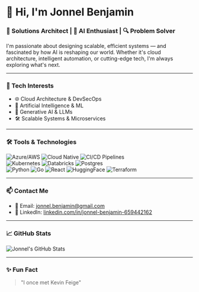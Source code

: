 
# 👋 Hi, I'm Jonnel Benjamin

### 💼 Solutions Architect | 🤖 AI Enthusiast | 🔍 Problem Solver

I'm passionate about designing scalable, efficient systems — and fascinated by how AI is reshaping our world. Whether it's cloud architecture, intelligent automation, or cutting-edge tech, I'm always exploring what's next.

---

### 🚀 Tech Interests
- 🌐 Cloud Architecture & DevSecOps
- 🤖 Artificial Intelligence & ML
- 🧠 Generative AI & LLMs
- 🛠️ Scalable Systems & Microservices

---

### 🛠️ Tools & Technologies
![Azure/AWS](https://img.shields.io/badge/Azure/AWS-0078D4?style=flat&logo=amazonaws&logoColor=white)
![Cloud Native](https://img.shields.io/badge/Cloud_Native-3776AB?style=flat&logo=cloudsmith&logoColor=white)
![CI/CD Pipelines](https://img.shields.io/badge/CI/CD_Pipelines-181717?style=flat&logo=gitlab&logoColor=white)
<br/>
![Kubernetes](https://img.shields.io/badge/Kubernetes-326CE5?style=flat&logo=kubernetes&logoColor=white)
![Databricks](https://img.shields.io/badge/Databricks-FF6A00?style=flat&logo=databricks&logoColor=white)
![Postgres](https://img.shields.io/badge/Postgres-336791?style=flat&logo=postgresql&logoColor=white)
<br/>
![Python](https://img.shields.io/badge/Python-3776AB?style=flat&logo=python&logoColor=white)
![Go](https://img.shields.io/badge/Go-00ADD8?style=flat&logo=go&logoColor=white)
![React](https://img.shields.io/badge/React.js-61DAFB?style=flat&logo=react&logoColor=white)
![HuggingFace](https://img.shields.io/badge/HuggingFace-FF4F00?style=flat&logo=HuggingFace&logoColor=white)
![Terraform](https://img.shields.io/badge/Terraform-7B42BC?style=flat&logo=terraform&logoColor=white)



---

### 📫 Contact Me

- 📧 Email: [jonnel.benjamin@gmail.com](mailto:jonnel.benjamin@gmail.com)
- 💼 LinkedIn: [linkedin.com/in/jonnel-benjamin-659442162](https://www.linkedin.com/in/jonnel-benjamin-659442162)

---

### 📈 GitHub Stats

![Jonnel's GitHub Stats](https://github-readme-stats.vercel.app/api?username=jonnelbenjamin&show_icons=true&theme=default)

---

### ✨ Fun Fact
> "I once met Kevin Feige"

